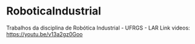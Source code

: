 # RoboticaIndustrial
Trabalhos da disciplina de Robótica Industrial - UFRGS - LAR
Link videos: https://youtu.be/v13a2gz0Goo
